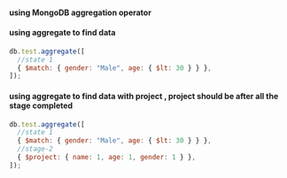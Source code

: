 #### using MongoDB aggregation operator

#### using aggregate to find data

```javascript
db.test.aggregate([
  //state 1
  { $match: { gender: "Male", age: { $lt: 30 } } },
]);
```

#### using aggregate to find data with project , project should be after all the stage completed

```javascript
db.test.aggregate([
  //state 1
  { $match: { gender: "Male", age: { $lt: 30 } } },
  //stage-2
  { $project: { name: 1, age: 1, gender: 1 } },
]);
```
